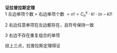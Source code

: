 **证拉普拉斯定理**  
1 左边单项个数 $=$ 右边单项个数 $=n!  
=C_n^k\cdot k!\cdot(n-k)!$   
  
2 右边任意单项在左边都存在，且符号保持一致  
  
3 右边不存在重复组合的单项  
  
综上三点，拉普拉斯定理得证  
